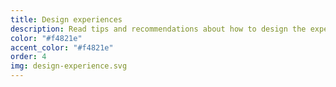 ```yaml
---
title: Design experiences
description: Read tips and recommendations about how to design the experiences you want to build in Exokit.
color: "#f4821e"
accent_color: "#f4821e"
order: 4
img: design-experience.svg
---
```

